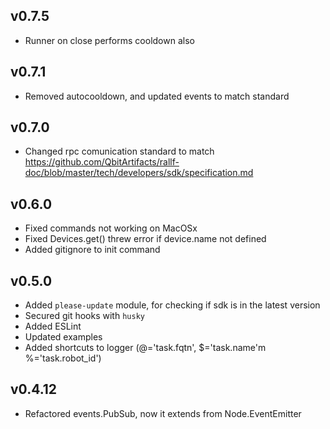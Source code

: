 
## v0.7.5
* Runner on close performs cooldown also


## v0.7.1
* Removed autocooldown, and updated events to match standard

## v0.7.0
* Changed rpc comunication standard to match https://github.com/QbitArtifacts/rallf-doc/blob/master/tech/developers/sdk/specification.md


## v0.6.0
* Fixed commands not working on MacOSx
* Fixed Devices.get() threw error if device.name not defined
* Added gitignore to init command


## v0.5.0
* Added `please-update` module, for checking if sdk is in the latest version
* Secured git hooks with `husky`
* Added ESLint
* Updated examples
* Added shortcuts to logger (@='task.fqtn', $='task.name'm %='task.robot_id')

## v0.4.12
* Refactored events.PubSub, now it extends from Node.EventEmitter

